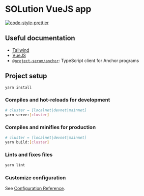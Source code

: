 # SOLution VueJS app

[![code-style-prettier][code-style-prettier-image]][code-style-prettier-url]

[code-style-prettier-image]: https://img.shields.io/badge/code_style-prettier-ff69b4.svg?style=flat-square
[code-style-prettier-url]: https://github.com/prettier/prettier

## Useful documentation

-   [Tailwind](https://tailwindcss.com/docs/installation)
-   [VueJS](https://vuejs.org/)
-   [`@project-serum/anchor`](https://project-serum.github.io/anchor/ts/index.html): TypeScript client for Anchor programs

## Project setup

```bash
yarn install
```

### Compiles and hot-reloads for development

```bash
# cluster = [localnet|devnet|mainnet]
yarn serve:[cluster]
```

### Compiles and minifies for production

```bash
# cluster = [localnet|devnet|mainnet]
yarn build:[cluster]
```

### Lints and fixes files

```bash
yarn lint
```

### Customize configuration

See [Configuration Reference](https://cli.vuejs.org/config/).
